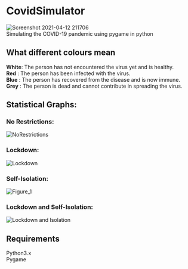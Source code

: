 # CovidSimulator   
![Screenshot 2021-04-12 211706](https://user-images.githubusercontent.com/81752891/114423092-77c98680-9bd4-11eb-97a4-c76db0ba2b4b.png)   
Simulating the COVID-19 pandemic using pygame in python  

## What different colours mean
**White**: The person has not encountered the virus yet and is healthy.    
**Red**  : The person has been infected with the virus.  
**Blue** : The person has recovered from the disease and is now immune.  
**Grey** : The person is dead and cannot contribute in spreading the virus.  

## Statistical Graphs:  
### No Restrictions:  
![NoRestrictions](https://user-images.githubusercontent.com/81752891/114670904-1d8a0c00-9d21-11eb-867c-d8146a724ff2.png)

### Lockdown:
![Lockdown](https://user-images.githubusercontent.com/81752891/114670949-2844a100-9d21-11eb-96a9-eeb1addc00bc.png)

### Self-Isolation:
![Figure_1](https://user-images.githubusercontent.com/81752891/114671433-bb7dd680-9d21-11eb-8193-dce870a1f77d.png)

### Lockdown and Self-Isolation:  
![Lockdown and Isolation](https://user-images.githubusercontent.com/81752891/114671024-427e7f00-9d21-11eb-967d-098e58b33e53.png)


## Requirements  
Python3.x  
Pygame
